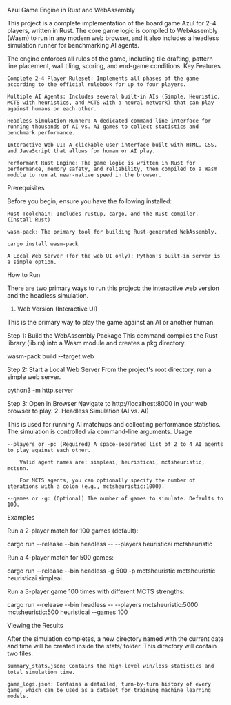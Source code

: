 Azul Game Engine in Rust and WebAssembly

This project is a complete implementation of the board game Azul for 2-4 players, written in Rust. The core game logic is compiled to WebAssembly (Wasm) to run in any modern web browser, and it also includes a headless simulation runner for benchmarking AI agents.

The engine enforces all rules of the game, including tile drafting, pattern line placement, wall tiling, scoring, and end-game conditions.
Key Features

    Complete 2-4 Player Ruleset: Implements all phases of the game according to the official rulebook for up to four players.

    Multiple AI Agents: Includes several built-in AIs (Simple, Heuristic, MCTS with heuristics, and MCTS with a neural network) that can play against humans or each other.

    Headless Simulation Runner: A dedicated command-line interface for running thousands of AI vs. AI games to collect statistics and benchmark performance.

    Interactive Web UI: A clickable user interface built with HTML, CSS, and JavaScript that allows for human or AI play.

    Performant Rust Engine: The game logic is written in Rust for performance, memory safety, and reliability, then compiled to a Wasm module to run at near-native speed in the browser.

Prerequisites

Before you begin, ensure you have the following installed:

    Rust Toolchain: Includes rustup, cargo, and the Rust compiler. (Install Rust)

    wasm-pack: The primary tool for building Rust-generated WebAssembly.

    cargo install wasm-pack

    A Local Web Server (for the web UI only): Python's built-in server is a simple option.

How to Run

There are two primary ways to run this project: the interactive web version and the headless simulation.
1. Web Version (Interactive UI)

This is the primary way to play the game against an AI or another human.

Step 1: Build the WebAssembly Package
This command compiles the Rust library (lib.rs) into a Wasm module and creates a pkg directory.

wasm-pack build --target web

Step 2: Start a Local Web Server
From the project's root directory, run a simple web server.

python3 -m http.server

Step 3: Open in Browser
Navigate to http://localhost:8000 in your web browser to play.
2. Headless Simulation (AI vs. AI)

This is used for running AI matchups and collecting performance statistics. The simulation is controlled via command-line arguments.
Usage

    --players or -p: (Required) A space-separated list of 2 to 4 AI agents to play against each other.

        Valid agent names are: simpleai, heuristicai, mctsheuristic, mctsnn.

        For MCTS agents, you can optionally specify the number of iterations with a colon (e.g., mctsheuristic:1000).

    --games or -g: (Optional) The number of games to simulate. Defaults to 100.

Examples

Run a 2-player match for 100 games (default):

cargo run --release --bin headless -- --players heuristicai mctsheuristic

Run a 4-player match for 500 games:

cargo run --release --bin headless -g 500 -p mctsheuristic mctsheuristic heuristicai simpleai

Run a 3-player game 100 times with different MCTS strengths:

cargo run --release --bin headless -- --players mctsheuristic:5000 mctsheuristic:500 heuristicai --games 100

Viewing the Results

After the simulation completes, a new directory named with the current date and time will be created inside the stats/ folder. This directory will contain two files:

    summary_stats.json: Contains the high-level win/loss statistics and total simulation time.

    game_logs.json: Contains a detailed, turn-by-turn history of every game, which can be used as a dataset for training machine learning models.